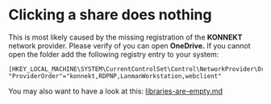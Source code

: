 # Clicking a share does nothing

This is most likely caused by the missing registration of the **KONNEKT** network provider. Please verify of you can open **OneDrive.** If you cannot open the folder add the following registry entry to your system:

```
[HKEY_LOCAL_MACHINE\SYSTEM\CurrentControlSet\Control\NetworkProvider\Order
"ProviderOrder"="konnekt,RDPNP,LanmanWorkstation,webclient"
```

You may also want to have a look at this: [libraries-are-empty.md](libraries-are-empty/libraries-are-empty.md "mention")
